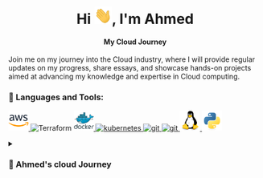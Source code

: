 
<div align="center">
<h1 align="center">Hi <img width="35" src="https://github.com/1999AZZAR/1999AZZAR/blob/main/resources/img/waving.gif">, I'm Ahmed</h1>
<h4 align="center"> My Cloud Journey </h4>
</div>

Join me on my journey into the Cloud industry, where I will provide regular updates on my progress, share essays, 
and showcase hands-on projects aimed at advancing my knowledge and expertise in Cloud computing.

<h3 align="left"> 🧰 Languages and Tools:</h3>
<p align="left"> 
<a href="https://aws.amazon.com" target="_blank" rel="noreferrer"> 
<img src="https://raw.githubusercontent.com/devicons/devicon/master/icons/amazonwebservices/amazonwebservices-original-wordmark.svg" alt="aws" width="40" height="40"/> 
</a> </a href="https://www.terraform.io/" target="_blank" rel="noreferrer">
<img src="https://opensenselabs.com/sites/default/files/inline-images/terraform.png" alt="Terraform" width="40" height="40" > 
</a> <a href="https://www.docker.com/" target="_blank" rel="noreferrer">
<img src="https://raw.githubusercontent.com/devicons/devicon/master/icons/docker/docker-original-wordmark.svg" alt="docker" width="40" height="40"/>
</a> <a href="https://kubernetes.io" target="_blank" rel="noreferrer">
<img src="https://www.vectorlogo.zone/logos/kubernetes/kubernetes-icon.svg" alt="kubernetes" width="40" height="40"/>
</a> <a href="https://about.gitlab.com/" target="_blank" rel="noreferrer">
<img src="https://www.vectorlogo.zone/logos/gitlab/gitlab-icon.svg" alt="git" width="40" height="40"/>
</a> <a href="https://git-scm.com/" target="_blank" rel="noreferrer">
<img src="https://www.vectorlogo.zone/logos/git-scm/git-scm-icon.svg" alt="git" width="40" height="40"/>
</a> <a href="https://www.linux.org/" target="_blank" rel="noreferrer">
<img src="https://raw.githubusercontent.com/devicons/devicon/master/icons/linux/linux-original.svg" alt="linux" width="40" height="40"/> 
<a href="https://www.python.org" target="_blank" rel="noreferrer"> 
<img src="https://raw.githubusercontent.com/devicons/devicon/master/icons/python/python-original.svg" alt="python" width="40" height="40"/> </a></p> 


<details>
 <summary><h3>🗻 Ahmed's cloud Journey</h3></summary>
 Cloud engineering is a growing field that involves the design, implementation, and maintenance of cloud-based infrastructure and services.
 Cloud computing has become a highly sought-after field for many individuals due to the exciting opportunities and potential for innovation that it offers. 
 As more organizations adopt cloud-based solutions to improve their operations and reduce costs,
 there is a high demand for skilled professionals who can design, implement, and manage cloud-based systems., here is  the beginner roadmap that helped to get started.

1. Learn the Basics
- The first step in becoming a cloud engineer is to learn the basics of cloud computing. 
This includes understanding the different types of cloud services, such as Infrastructure as a Service (IaaS), Platform as a Service (PaaS), 
and Software as a Service (SaaS). You should also learn about cloud deployment models, including public, private, and hybrid clouds. 
Familiarizing yourself with cloud computing terminology and concepts will help you better understand the field.

2. Choose a Cloud Platform
- There are several cloud platforms available, including Amazon Web Services (AWS), Microsoft Azure, and Google Cloud Platform (GCP).
Each platform has its own strengths and weaknesses, so it's important to choose one that aligns with your goals and interests. 
You can start by exploring each platform's website, documentation, and tutorials to get a sense of what they offer.

3. Get Hands-On Experience
- One of the best ways to learn cloud engineering is by getting hands-on experience. 
You can start by setting up a personal account on your chosen cloud platform and experimenting with the different services and tools. 
You can also try building a simple web application or deploying a pre-built application on the cloud platform.

4. Get Certified
- Cloud certifications can be a valuable way to demonstrate your knowledge and expertise to potential employers. 
There are several cloud certifications available, including AWS Certified Solutions Architect, Microsoft Certified: Azure Administrator Associate, 
and Google Cloud Certified - Associate Cloud Engineer. These certifications require passing an exam that tests your knowledge of the cloud platform and its services.

5. Join a Community
- Joining a community of cloud engineers can be a great way to learn from others, share your experiences, a
nd stay up-to-date with the latest trends and developments in the field. You can join online communities, such as forums and social media groups, 
or attend local meetups and conferences.

6. Keep Learning
- Cloud computing is a rapidly evolving field, so it's important to keep learning and updating your skills. You can stay current by reading industry blogs, 
attending webinars and workshops, and taking online courses. Staying up-to-date with the latest trends 
and technologies will help you become a better cloud engineer and advance your career.

In conclusion, becoming a cloud engineer requires a solid understanding of cloud computing basics, hands-on experience, certifications, community involvement, 
and ongoing learning. By following this beginner roadmap, you can start your journey towards becoming a skilled cloud engineer.
# Resources 
- https://explore.skillbuilder.aws/learn/course/1851/play/45289/aws-technical-essentials
- https://www.udemy.com/course/aws-lambda-serverless-architecture/
- https://workshops.aws/
- https://aws.amazon.com/architecture/back-to-basics
- https://youtu.be/r4YIdn2eTm4 
- @Techwithlucy - Youtube channel
- @TechWorld with Nana - Youtube channel
